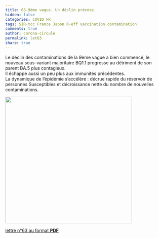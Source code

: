 ```yaml
---
title: 63-9ème vague. Un déclin précose.
hidden: false
categories: COVID FR
tags: SIR-tcc France Japon R-eff vaccination contamination
comments: true
author: corona-circule
permalink: let63
share: true
---
```


<link rel="stylesheet" href="../assets/css/style.css">

Le déclin des contaminations de la 9ème vague a bien commencé, le nouveau sous-variant majoritaire  BQ1.1 progresse au détriment de son parent BA.5 plus contagieux. <br/>
Il échappe aussi un peu plus aux immunités précédentes. <br/>
La dynamique de l’épidémie  s’accélère : décrue rapide du réservoir de personnes Susceptibles et décroissance nette du nombre de nouvelles contaminations. <br/>

<img src='/lettres/images/img-63.png' width='400px'/>

[lettre n°63 au format __PDF__](/lettres/resources/pdf/lettre-63.pdf)

